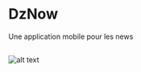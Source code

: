 # DzNow
Une application mobile pour les news 

## 

![alt text](https://raw.githubusercontent.com/Zahrachab/SayaraFront/master/cap1.png)


